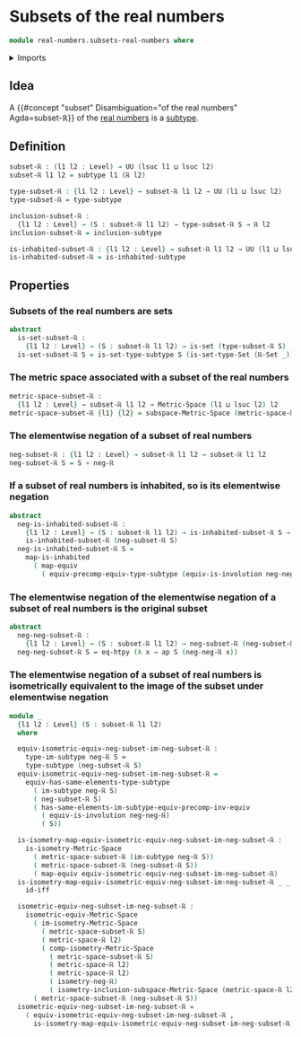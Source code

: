 # Subsets of the real numbers

```agda
module real-numbers.subsets-real-numbers where
```

<details><summary>Imports</summary>

```agda
open import foundation.action-on-identifications-functions
open import foundation.dependent-pair-types
open import foundation.equivalences
open import foundation.function-extensionality
open import foundation.function-types
open import foundation.identity-types
open import foundation.images-subtypes
open import foundation.inhabited-subtypes
open import foundation.inhabited-types
open import foundation.involutions
open import foundation.logical-equivalences
open import foundation.sets
open import foundation.subtypes
open import foundation.transport-along-identifications
open import foundation.universe-levels

open import logic.functoriality-existential-quantification

open import metric-spaces.equality-of-metric-spaces
open import metric-spaces.images-isometries-metric-spaces
open import metric-spaces.isometries-metric-spaces
open import metric-spaces.metric-spaces
open import metric-spaces.subspaces-metric-spaces

open import real-numbers.dedekind-real-numbers
open import real-numbers.isometry-negation-real-numbers
open import real-numbers.metric-space-of-real-numbers
open import real-numbers.negation-real-numbers
```

</details>

## Idea

A {{#concept "subset" Disambiguation="of the real numbers" Agda=subset-ℝ}} of
the [real numbers](real-numbers.dedekind-real-numbers.md) is a
[subtype](foundation.subtypes.md).

## Definition

```agda
subset-ℝ : (l1 l2 : Level) → UU (lsuc l1 ⊔ lsuc l2)
subset-ℝ l1 l2 = subtype l1 (ℝ l2)

type-subset-ℝ : {l1 l2 : Level} → subset-ℝ l1 l2 → UU (l1 ⊔ lsuc l2)
type-subset-ℝ = type-subtype

inclusion-subset-ℝ :
  {l1 l2 : Level} → (S : subset-ℝ l1 l2) → type-subset-ℝ S → ℝ l2
inclusion-subset-ℝ = inclusion-subtype

is-inhabited-subset-ℝ : {l1 l2 : Level} → subset-ℝ l1 l2 → UU (l1 ⊔ lsuc l2)
is-inhabited-subset-ℝ = is-inhabited-subtype
```

## Properties

### Subsets of the real numbers are sets

```agda
abstract
  is-set-subset-ℝ :
    {l1 l2 : Level} → (S : subset-ℝ l1 l2) → is-set (type-subset-ℝ S)
  is-set-subset-ℝ S = is-set-type-subtype S (is-set-type-Set (ℝ-Set _))
```

### The metric space associated with a subset of the real numbers

```agda
metric-space-subset-ℝ :
  {l1 l2 : Level} → subset-ℝ l1 l2 → Metric-Space (l1 ⊔ lsuc l2) l2
metric-space-subset-ℝ {l1} {l2} = subspace-Metric-Space (metric-space-ℝ l2)
```

### The elementwise negation of a subset of real numbers

```agda
neg-subset-ℝ : {l1 l2 : Level} → subset-ℝ l1 l2 → subset-ℝ l1 l2
neg-subset-ℝ S = S ∘ neg-ℝ
```

### If a subset of real numbers is inhabited, so is its elementwise negation

```agda
abstract
  neg-is-inhabited-subset-ℝ :
    {l1 l2 : Level} → (S : subset-ℝ l1 l2) → is-inhabited-subset-ℝ S →
    is-inhabited-subset-ℝ (neg-subset-ℝ S)
  neg-is-inhabited-subset-ℝ S =
    map-is-inhabited
      ( map-equiv
        ( equiv-precomp-equiv-type-subtype (equiv-is-involution neg-neg-ℝ) S))
```

### The elementwise negation of the elementwise negation of a subset of real numbers is the original subset

```agda
abstract
  neg-neg-subset-ℝ :
    {l1 l2 : Level} → (S : subset-ℝ l1 l2) → neg-subset-ℝ (neg-subset-ℝ S) ＝ S
  neg-neg-subset-ℝ S = eq-htpy (λ x → ap S (neg-neg-ℝ x))
```

### The elementwise negation of a subset of real numbers is isometrically equivalent to the image of the subset under elementwise negation

```agda
module _
  {l1 l2 : Level} (S : subset-ℝ l1 l2)
  where

  equiv-isometric-equiv-neg-subset-im-neg-subset-ℝ :
    type-im-subtype neg-ℝ S ≃
    type-subtype (neg-subset-ℝ S)
  equiv-isometric-equiv-neg-subset-im-neg-subset-ℝ =
    equiv-has-same-elements-type-subtype
      ( im-subtype neg-ℝ S)
      ( neg-subset-ℝ S)
      ( has-same-elements-im-subtype-equiv-precomp-inv-equiv
        ( equiv-is-involution neg-neg-ℝ)
        ( S))

  is-isometry-map-equiv-isometric-equiv-neg-subset-im-neg-subset-ℝ :
    is-isometry-Metric-Space
      ( metric-space-subset-ℝ (im-subtype neg-ℝ S))
      ( metric-space-subset-ℝ (neg-subset-ℝ S))
      ( map-equiv equiv-isometric-equiv-neg-subset-im-neg-subset-ℝ)
  is-isometry-map-equiv-isometric-equiv-neg-subset-im-neg-subset-ℝ _ _ _ =
    id-iff

  isometric-equiv-neg-subset-im-neg-subset-ℝ :
    isometric-equiv-Metric-Space
      ( im-isometry-Metric-Space
        ( metric-space-subset-ℝ S)
        ( metric-space-ℝ l2)
        ( comp-isometry-Metric-Space
          ( metric-space-subset-ℝ S)
          ( metric-space-ℝ l2)
          ( metric-space-ℝ l2)
          ( isometry-neg-ℝ)
          ( isometry-inclusion-subspace-Metric-Space (metric-space-ℝ l2) S)))
      ( metric-space-subset-ℝ (neg-subset-ℝ S))
  isometric-equiv-neg-subset-im-neg-subset-ℝ =
    ( equiv-isometric-equiv-neg-subset-im-neg-subset-ℝ ,
      is-isometry-map-equiv-isometric-equiv-neg-subset-im-neg-subset-ℝ)
```
